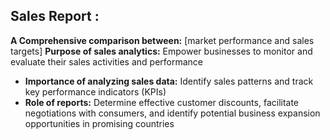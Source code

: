 ## Sales Report :
**A Comprehensive comparison between:** [market performance and sales targets]
**Purpose of sales analytics:** Empower businesses to monitor and evaluate their sales activities and performance
- **Importance of analyzing sales data:** Identify sales patterns and track key performance indicators (KPIs)
- **Role of reports:** Determine effective customer discounts, facilitate negotiations with consumers, and identify potential business expansion opportunities in promising countries

